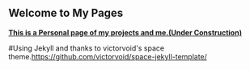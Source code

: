 ## Welcome to My Pages

 [**This is a Personal page of my projects and me.(Under Construction)**](https://zywkloo.github.io/muse.github.io/)

#Using Jekyll and thanks to victorvoid's space theme.https://github.com/victorvoid/space-jekyll-template/
